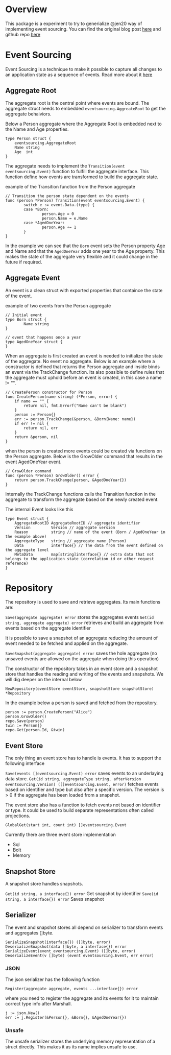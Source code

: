 # Overview

This package is a experiment to try to generialize @jen20 way of implementing event sourcing. You can find the original blog post [here](http://jen20.com/2015/02/08/event-sourcing-in-go.html) and github repo [here](https://github.com/jen20/go-event-sourcing-sample)

# Event Sourcing

Event Sourcing is a technique to make it possible to capture all changes to an application state as a sequence of events. Read more about it [here](https://martinfowler.com/eaaDev/EventSourcing.html)

## Aggregate Root

The aggregate root is the central point where events are bound. The aggregate struct needs to embedded `eventsourcing.AggreateRoot` to get the aggregate behaiviors.

Below a Person aggregate where the Aggregate Root is embedded next to the Name and Age properties.

```
type Person struct {
	eventsourcing.AggregateRoot
	Name string
	Age  int
}
```

The aggregate needs to implement the `Transition(event eventsourcing.Event)` function to fulfill the aggregate interface. This function define how events are transformed to build the aggregate state.

example of the Transition function from the Person aggregate

```
// Transition the person state dependent on the events
func (person *Person) Transition(event eventsourcing.Event) {
        switch e := event.Data.(type) {
        case *Born:
                person.Age = 0
                person.Name = e.Name
        case *AgedOneYear:
                person.Age += 1
        }
}
```

In the example we can see that the `Born` event sets the Person property Age and Name and that the `AgedOneYear` adds one year to the Age property. This makes the state of the aggregate very flexible and it could change in the future if required.

## Aggregate Event

An event is a clean struct with exported properties that containce the state of the event.

example of two events from the Person aggregate

```
// Initial event
type Born struct {
        Name string
}

// event that happens once a year
type AgedOneYear struct {
}

```

When an aggregate is first created an event is needed to initialize the state of the aggregate. No event no aggregate. Below is an example where a constructor is defined that returns the Person aggregate and inside binds an event via the TrackChange function. Its also possible to define rules that the aggregate must uphold before an event is created, in this case a name != "".

```
// CreatePerson constructor for Person
func CreatePerson(name string) (*Person, error) {
	if name == "" {
		return nil, fmt.Errorf("Name can't be blank")
	}
	person := Person{}
	err := person.TrackChange(&person, &Born{Name: name})
	if err != nil {
		return nil, err
	}
	return &person, nil
}
```

when the person is created more events could be created via functions on the Person aggregate. Below is the GrowOlder command that results in the event AgedOneYear event.

```
// GrowOlder command
func (person *Person) GrowOlder() error {
	return person.TrackChange(person, &AgedOneYear{})
}
```

Internally the TrackChange functions calls the Transition function in the aggregate to transform the aggregate based on the newly created event.

The internal Event looks like this

```
type Event struct {
	AggregateRootID AggregateRootID // aggregate identifier 
	Version         Version // aggregate version
	Reason          string // name of the event (Born / AgedOneYear in the example above) 
	AggregateType   string // aggregate name (Person)
	Data            interface{} // The data from the event defined on the aggregate level
	MetaData        map[string]interface{} // extra data that not belongs to the application state (correlation id or other request reference)
}
```

# Repository

The repository is used to save and retrieve aggregates. Its main functions are:

`Save(aggregate aggregate) error` stores the aggregates events
`Get(id string, aggregate aggregate) error` retrieves and build an aggregate from events based on the aggregate identifier

It is possible to save a snapshot of an aggregate reducing the amount of event needed to be fetched and applied on the aggregate.

`SaveSnapshot(aggregate aggregate) error` saves the hole aggregate (no unsaved events are allowed on the aggregate when doing  this operation) 

The constructor of the repository takes in an event store and a snapshot store that handles the reading and writing of the events and snapshots. We will dig deeper on the internal below

`NewRepository(eventStore eventStore, snapshotStore snapshotStore) *Repository`

In the example below a person is saved and fetched from the repository.

```
person := person.CreatePerson("Alice")
person.GrowOlder()
repo.Save(person)
twin := Person{}
repo.Get(person.Id, &twin)
```

## Event Store

The only thing an event store has to handle is events. It has to support the following interface

`Save(events []eventsourcing.Event) error` saves events to an underlaying data store.
`Get(id string, aggregateType string, afterVersion eventsourcing.Version) ([]eventsourcing.Event, error)` fetches events based on identifier and type but also after a specific version. The version is > 0 if the aggregate has been loaded from a snapshot.

The event store also has a function to fetch events not based on identifier or type. It could be used to build separate representations often called projections.

`GlobalGet(start int, count int) []eventsourcing.Event`

Currently there are three event store implementation

* Sql
* Bolt
* Memory

## Snapshot Store

A snapshot store handles snapshots.  

`Get(id string, a interface{}) error` Get snapshot by identifier
`Save(id string, a interface{}) error` Saves snapshot

## Serializer

The event and snapshot stores all depend on serializer to transform events and aggregates []byte.

`SerializeSnapshot(interface{}) ([]byte, error)`
`DeserializeSnapshot(data []byte, a interface{}) error`
`SerializeEvent(event eventsourcing.Event) ([]byte, error)`
`DeserializeEvent(v []byte) (event eventsourcing.Event, err error)`

### JSON

The json serializer has the following function

`Register(aggregate aggregate, events ...interface{}) error`

where you need to register the aggregate and its events for it to maintain correct type info after Marshall.

```
j := json.New()
err := j.Register(&Person{}, &Born{}, &AgedOneYear{})
```

### Unsafe

The unsafe serializer stores the underlying memory representation of a struct directly. This makes it as its name implies unsafe to use.
